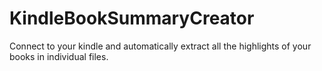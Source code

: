 KindleBookSummaryCreator
========================

Connect to your kindle and automatically extract all the highlights of your books in individual files.
